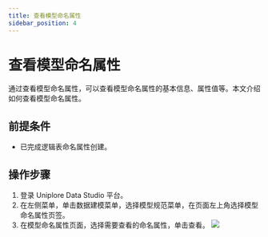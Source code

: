 ```yaml
---
title: 查看模型命名属性
sidebar_position: 4
---
```


# 查看模型命名属性
通过查看模型命名属性，可以查看模型命名属性的基本信息、属性值等。本文介绍如何查看模型命名属性。

## 前提条件
- 已完成逻辑表命名属性创建。

## 操作步骤
1. 登录 Uniplore Data Studio 平台。
2. 在左侧菜单，单击数据建模菜单，选择模型规范菜单，在页面左上角选择模型命名属性页签。
3. 在模型命名属性页面，选择需要查看的命名属性，单击查看。
[![](https://uniplore-docs.oss-cn-chengdu.aliyuncs.com/datastudio/data-model/attr-details.png)](https://uniplore-docs.oss-cn-chengdu.aliyuncs.com/datastudio/data-model/attr-details.png)